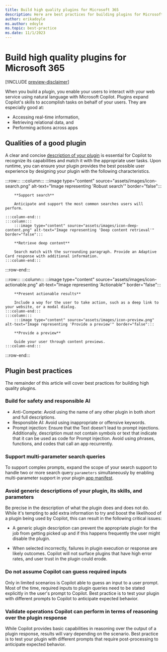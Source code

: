 ```yaml
---
title: Build high quality plugins for Microsoft 365
description: Here are best practices for building plugins for Microsoft 365
author: erikadoyle
ms.author: edoyle
ms.topic: best-practice
ms.date: 11/1/2023
---
```


# Build high quality plugins for Microsoft 365

[!INCLUDE [preview-disclaimer](includes/preview-disclaimer.md)]

When you build a plugin, you enable your users to interact with your web service using natural language with Microsoft Copilot. Plugins expand Copilot's skills to accomplish tasks on behalf of your users. They are especially good at:

- Accessing real-time information,
- Retrieving relational data, and
- Performing actions across apps

## Qualities of a good plugin

A clear and concise [description of your plugin](orchestrator.md#plugin-search-optimization) is essential for Copilot to recognize its capabilities and match it with the appropriate user tasks. Upon runtime, you can ensure your plugin provides the best possible user experience by designing your plugin with the following characteristics.

<!-- markdownlint-disable DOCSMD003 -->
:::row:::
    :::column:::
        :::image type="content" source="assets/images/icon-search.png" alt-text="Image representing 'Robust search'" border="false":::

        **Support search**

        Anticipate and support the most common searches users will perform.

    :::column-end:::
    :::column:::
        :::image type="content" source="assets/images/icon-deep-content.png" alt-text="Image representing 'Deep content retrieval'" border="false":::

        **Retrieve deep content**

        Search match with the surrounding paragraph. Provide an Adaptive Card response with additional information.
    :::column-end:::
:::row-end:::

:::row:::
    :::column:::
        :::image type="content" source="assets/images/icon-actionable.png" alt-text="Image representing 'Actionable'" border="false":::

        **Present actionable results**

        Include a way for the user to take action, such as a deep link to your website, or a modal dialog.
    :::column-end:::
    :::column:::
        :::image type="content" source="assets/images/icon-preview.png" alt-text="Image representing 'Provide a preview'" border="false":::

        **Provide a preview**

        Guide your user through content previews.
    :::column-end:::
:::row-end:::

## Plugin best practices

The remainder of this article will cover best practices for building high quality plugins.

### Build for safety and responsible AI

- Anti-Compete: Avoid using the name of any other plugin in both short and full descriptions.
- Responsible AI: Avoid using inappropriate or offensive keywords.
- Prompt injection: Ensure that the Text doesn't lead to prompt injections. Additionally, description must not contain symbols or text that indicate that it can be used as code for Prompt injection. Avoid using phrases, functions, and codes that call an app recurrently.

### Support multi-parameter search queries

To support complex prompts, expand the scope of your search support to handle two or more search query `parameters` simultaneously by enabling multi-parameter support in your plugin [app manifest](/microsoftteams/platform/resources/schema/manifest-schema#composeextensionscommands).

### Avoid generic descriptions of your plugin, its skills, and parameters

Be precise in the description of what the plugin does and does not do. While it's tempting to add extra information to try and boost the likelihood of a plugin being used by Copilot, this can result in the following critical issues:

- A generic plugin description can prevent the appropriate plugin for the job from getting picked up and if this happens frequently the user might disable the plugin.

- When selected incorrectly, failures in plugin execution or response are likely outcomes. Copilot will not surface plugins that have high error rates, and user trust in the plugin could erode.

### Do not assume Copilot can guess required inputs

Only in limited scenarios is Copilot able to guess an input to a user prompt. Most of the time, required inputs to plugin queries need to be stated explicitly in the user's prompt to Copilot. Best practice is to test your plugin with different prompts to Copilot to anticipate expected behavior.

### Validate operations Copilot can perform in terms of reasoning over the plugin response

While Copilot provides basic capabilities in reasoning over the output of a plugin response, results will vary depending on the scenario. Best practice is to test your plugin with different prompts that require post-processing to anticipate expected behavior.

